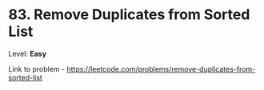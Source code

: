 # 83. Remove Duplicates from Sorted List

Level: **Easy**

Link to problem - https://leetcode.com/problems/remove-duplicates-from-sorted-list
